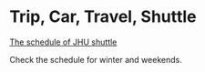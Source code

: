 # Trip, Car, Travel, Shuttle

[The schedule of JHU shuttle](http://ts.jhu.edu/Shuttles/)

Check the schedule for winter and weekends. 
